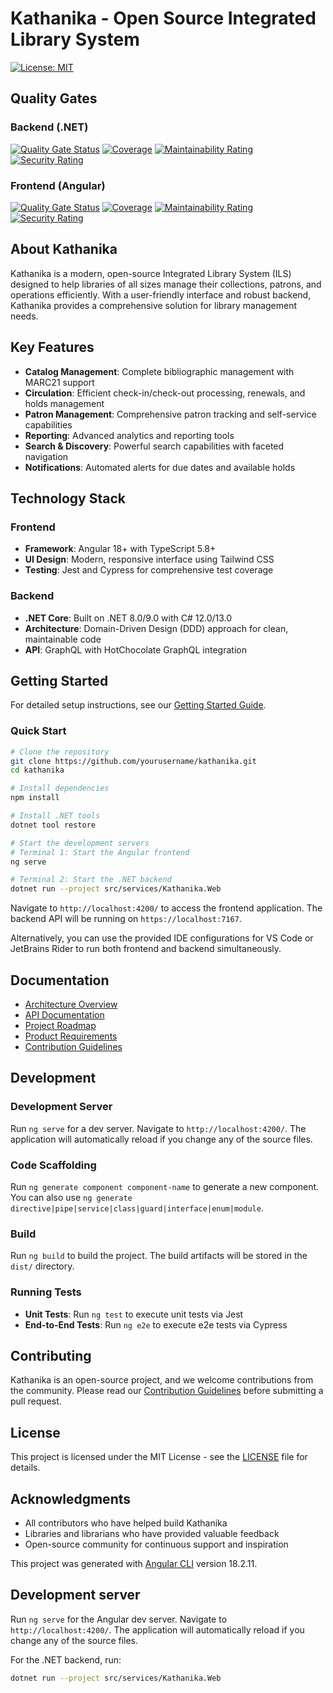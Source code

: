 # Kathanika - Open Source Integrated Library System

[![License: MIT](https://img.shields.io/badge/License-MIT-yellow.svg)](https://opensource.org/licenses/MIT)

## Quality Gates

### Backend (.NET)

[![Quality Gate Status](https://sonarcloud.io/api/project_badges/measure?project=kathanika-server-sln&metric=alert_status)](https://sonarcloud.io/summary/new_code?id=kathanika-server-sln)
[![Coverage](https://sonarcloud.io/api/project_badges/measure?project=kathanika-server-sln&metric=coverage)](https://sonarcloud.io/summary/new_code?id=kathanika-server-sln)
[![Maintainability Rating](https://sonarcloud.io/api/project_badges/measure?project=kathanika-server-sln&metric=sqale_rating)](https://sonarcloud.io/summary/new_code?id=kathanika-server-sln)
[![Security Rating](https://sonarcloud.io/api/project_badges/measure?project=kathanika-server-sln&metric=security_rating)](https://sonarcloud.io/summary/new_code?id=kathanika-server-sln)

### Frontend (Angular)

[![Quality Gate Status](https://sonarcloud.io/api/project_badges/measure?project=ts-projects&metric=alert_status)](https://sonarcloud.io/summary/new_code?id=ts-projects)
[![Coverage](https://sonarcloud.io/api/project_badges/measure?project=ts-projects&metric=coverage)](https://sonarcloud.io/summary/new_code?id=ts-projects)
[![Maintainability Rating](https://sonarcloud.io/api/project_badges/measure?project=ts-projects&metric=sqale_rating)](https://sonarcloud.io/summary/new_code?id=ts-projects)
[![Security Rating](https://sonarcloud.io/api/project_badges/measure?project=ts-projects&metric=security_rating)](https://sonarcloud.io/summary/new_code?id=ts-projects)

## About Kathanika

Kathanika is a modern, open-source Integrated Library System (ILS) designed to help libraries of all sizes manage their collections, patrons, and operations efficiently. With a user-friendly interface and robust backend, Kathanika provides a comprehensive solution for library management needs.

## Key Features

- **Catalog Management**: Complete bibliographic management with MARC21 support
- **Circulation**: Efficient check-in/check-out processing, renewals, and holds management
- **Patron Management**: Comprehensive patron tracking and self-service capabilities
- **Reporting**: Advanced analytics and reporting tools
- **Search & Discovery**: Powerful search capabilities with faceted navigation
- **Notifications**: Automated alerts for due dates and available holds

## Technology Stack

### Frontend
- **Framework**: Angular 18+ with TypeScript 5.8+
- **UI Design**: Modern, responsive interface using Tailwind CSS
- **Testing**: Jest and Cypress for comprehensive test coverage

### Backend
- **.NET Core**: Built on .NET 8.0/9.0 with C# 12.0/13.0
- **Architecture**: Domain-Driven Design (DDD) approach for clean, maintainable code
- **API**: GraphQL with HotChocolate GraphQL integration

## Getting Started

For detailed setup instructions, see our [Getting Started Guide](docs/getting-started.md).

### Quick Start

```bash
# Clone the repository
git clone https://github.com/yourusername/kathanika.git
cd kathanika

# Install dependencies
npm install

# Install .NET tools
dotnet tool restore

# Start the development servers
# Terminal 1: Start the Angular frontend
ng serve

# Terminal 2: Start the .NET backend
dotnet run --project src/services/Kathanika.Web
```

Navigate to `http://localhost:4200/` to access the frontend application. The backend API will be running on `https://localhost:7167`.

Alternatively, you can use the provided IDE configurations for VS Code or JetBrains Rider to run both frontend and backend simultaneously.

## Documentation

- [Architecture Overview](docs/architecture.md)
- [API Documentation](docs/api-doc.md)
- [Project Roadmap](docs/ROADMAP.md)
- [Product Requirements](PRD.md)
- [Contribution Guidelines](CONTRIBUTING.md)

## Development

### Development Server

Run `ng serve` for a dev server. Navigate to `http://localhost:4200/`. The application will automatically reload if you change any of the source files.

### Code Scaffolding

Run `ng generate component component-name` to generate a new component. You can also use `ng generate directive|pipe|service|class|guard|interface|enum|module`.

### Build

Run `ng build` to build the project. The build artifacts will be stored in the `dist/` directory.

### Running Tests

- **Unit Tests**: Run `ng test` to execute unit tests via Jest
- **End-to-End Tests**: Run `ng e2e` to execute e2e tests via Cypress

## Contributing

Kathanika is an open-source project, and we welcome contributions from the community. Please read our [Contribution Guidelines](CONTRIBUTING.md) before submitting a pull request.

## License

This project is licensed under the MIT License - see the [LICENSE](LICENSE) file for details.

## Acknowledgments

- All contributors who have helped build Kathanika
- Libraries and librarians who have provided valuable feedback
- Open-source community for continuous support and inspiration

This project was generated with [Angular CLI](https://github.com/angular/angular-cli) version 18.2.11.

## Development server

Run `ng serve` for the Angular dev server. Navigate to `http://localhost:4200/`. The application will automatically reload if you change any of the source files.

For the .NET backend, run:
```bash
dotnet run --project src/services/Kathanika.Web
```
